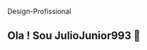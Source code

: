 Design-Profissional
## Ola ! Sou JulioJunior993 👋

<!--



- 🔭 Trabalho como Motorista.
- 🌱 Estudando Desenvolvimento e Analise de Sistemas...
- 😄 Pronouns: Ele/dele

-->
